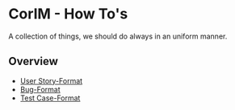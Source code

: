 # CorIM - How To's

A collection of things, we should do always in an uniform manner.

## Overview

- [User Story-Format](../../../../../2cu.atlassian.net/wiki/spaces/CCU/pages/81428502/User_Story-Format.md)
- [Bug-Format](../../../../../2cu.atlassian.net/wiki/spaces/CCU/pages/81068087/Bug-Format.md)
- [Test Case-Format](../../../../../2cu.atlassian.net/wiki/spaces/CCU/pages/81166358/Test_Case-Format.md)